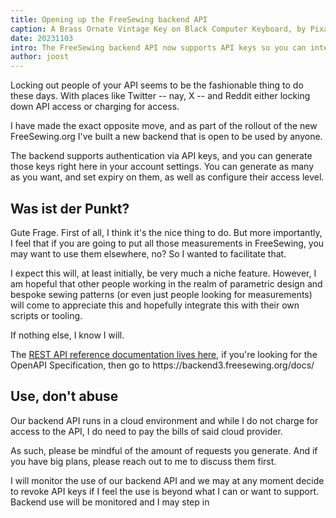 ```yaml
---
title: Opening up the FreeSewing backend API
caption: A Brass Ornate Vintage Key on Black Computer Keyboard, by PixaBay
date: 20231103
intro: The FreeSewing backend API now supports API keys so you can interact with it too
author: joost
---
```


Locking out people of your API seems to be the fashionable thing to do these days. With places like Twitter -- nay, X -- and Reddit either locking down API access or charging for access.

I have made the exact opposite move, and as part of the rollout of the new FreeSewing.org I've built a new backend that is open to be used by anyone.

The backend supports authentication via API keys, and you can generate those keys right here in your account settings. You can generate as many as you want, and set expiry on them, as well as configure their access level.

## Was ist der Punkt?

Gute Frage. First of all, I think it's the nice thing to do. But more importantly, I feel that if you are going to put all those measurements in FreeSewing, you may want to use them elsewhere, no? So I wanted to facilitate that.

I expect this will, at least initially, be very much a niche feature. However, I am hopeful that other people working in the realm of parametric design and bespoke sewing patterns (or even just people looking for measurements) will come to appreciate this and hopefully integrate this with their own scripts or tooling.

If nothing else, I know I will.

The [REST API reference documentation lives here](https://freesewing.dev/reference/backend), if you're looking for the OpenAPI Specification, then go to https\://backend3.freesewing.org/docs/

## Use, don't abuse

Our backend API runs in a cloud environment and while I do not charge for access to the API, I do need to pay the bills of said cloud provider.

As such, please be mindful of the amount of requests you generate. And if you have big plans, please reach out to me to discuss them first.

I will monitor the use of our backend API and we may at any moment decide to revoke API keys if I feel the use is beyond what I can or want to support.
Backend use will be monitored and I may step in
